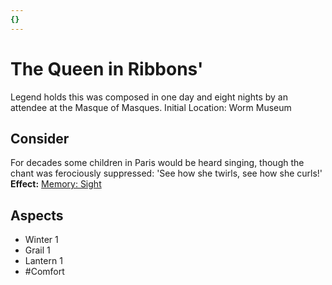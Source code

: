 ```yaml
---
{}
---
```

# The Queen in Ribbons'
Legend holds this was composed in one day and eight nights by an attendee at the Masque of Masques.
Initial Location: Worm Museum
## Consider
For decades some children in Paris would be heard singing, though the chant was ferociously suppressed: 'See how she twirls, see how she curls!'
**Effect:** [Memory: Sight](https://uadaf.theevilroot.xyz/rowenarium/elements/mem.sight)
## Aspects
- Winter 1
- Grail 1
- Lantern 1
- #Comfort